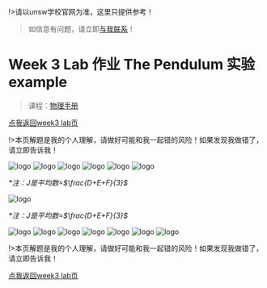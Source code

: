 !>请以unsw学校官网为准，这里只提供参考！ 

>如信息有问题，请立即[与我联系](/help/?关于我)！

# Week 3 Lab 作业 The Pendulum 实验 example

>课程：[物理手册](/DPST1021/)

[点我返回week3 lab页](/homework/DPST1021/work/work06_Lab_Week4_Week3_Lab/)

!>本页解题是我的个人理解，请做好可能和我一起错的风险！如果发现我做错了，请立即告诉我！

![logo](./file/EXAMPLE-Pendulum%20Word%20-01.png ':size=700')
![logo](./file/EXAMPLE-Pendulum%20Word%20-02.png ':size=700')
![logo](./file/EXAMPLE-Pendulum%20Word%20-03.png ':size=700')
![logo](./file/EXAMPLE-Pendulum%20Word%20-04.png ':size=700')
![logo](./file/EXAMPLE-Pendulum%20Word%20-05.png ':size=700')
![logo](./file/EXAMPLE-Pendulum%20Word%20-06.png ':size=700')

_*注：J是平均数=$\frac{D+E+F}{3}$_

![logo](./file/EXAMPLE-Pendulum%20Word%20-07.png ':size=700')

_*注：J是平均数=$\frac{D+E+F}{3}$_

![logo](./file/EXAMPLE-Pendulum%20Word%20-08.png ':size=700')
![logo](./file/EXAMPLE-Pendulum%20Word%20-09.png ':size=700')
![logo](./file/EXAMPLE-Pendulum%20Word%20-10.png ':size=700')
![logo](./file/EXAMPLE-Pendulum%20Word%20-11.png ':size=700')
![logo](./file/EXAMPLE-Pendulum%20Word%20-12.png ':size=700')
![logo](./file/EXAMPLE-Pendulum%20Word%20-13.png ':size=700')
![logo](./file/EXAMPLE-Pendulum%20Word%20-14.png ':size=700')

!>本页解题是我的个人理解，请做好可能和我一起错的风险！如果发现我做错了，请立即告诉我！

[点我返回week3 lab页](/homework/DPST1021/work/work06_Lab_Week4_Week3_Lab/)